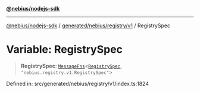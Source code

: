 [**@nebius/nodejs-sdk**](../../../../../README.md)

---

[@nebius/nodejs-sdk](../../../../../README.md) / [generated/nebius/registry/v1](../README.md) / RegistrySpec

# Variable: RegistrySpec

> **RegistrySpec**: [`MessageFns`](../../../../../runtime/protos/core/interfaces/MessageFns.md)\<[`RegistrySpec`](../interfaces/RegistrySpec.md), `"nebius.registry.v1.RegistrySpec"`\>

Defined in: src/generated/nebius/registry/v1/index.ts:1824
